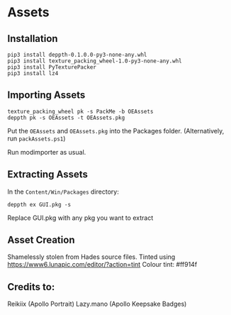 # Assets

## Installation

```
pip3 install deppth-0.1.0.0-py3-none-any.whl
pip3 install texture_packing_wheel-1.0-py3-none-any.whl
pip3 install PyTexturePacker
pip3 install lz4
```



## Importing Assets
```
texture_packing_wheel pk -s PackMe -b OEAssets
deppth pk -s OEAssets -t OEAssets.pkg
```

Put the `OEAssets` and `OEAssets.pkg` into the Packages folder.  (Alternatively, run `packAssets.ps1`)



Run modimporter as usual.



## Extracting Assets

In the `Content/Win/Packages` directory:

```
deppth ex GUI.pkg -s
```

Replace GUI.pkg with any pkg you want to extract



## Asset Creation

Shamelessly stolen from Hades source files. 
Tinted using https://www6.lunapic.com/editor/?action=tint
Colour tint: #ff914f



## Credits to: 
Reikiix (Apollo Portrait)
Lazy.mano (Apollo Keepsake Badges)